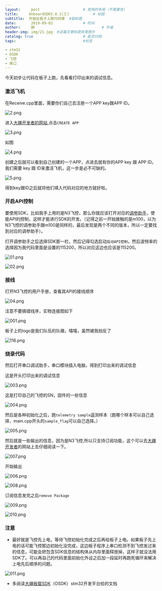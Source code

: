 ```yaml
---
layout:     post   				    # 使用的布局（不需要改）
title:     OnboardSDK3.8.1(三)			# 标题 
subtitle:  开始在板子上跑代码喽  #副标题
date:       2019-09-03				# 时间
author:     婷                               # 作者
header-img: img/21.jpg 	#这篇文章标题背景图片
catalog: true 						# 是否归档
tags:								#标签

- stm32
- OSDK
- 飞控
- 串口
---
```


今天初步让代码在板子上跑，先看看打印出来的调试信息。

### 激活飞机

在Receive.cpp里面，需要你们自己去注册一个APP key跟APP ID。

![2.png](https://i.loli.net/2019/09/02/2tzF5oQlRuMVTPB.png)

进入[大疆开发者的网站](https://developer.dji.com/user/apps/#onboard),点击`CREATE APP`

![3.png](https://i.loli.net/2019/09/02/HwsQSTj8YLpfZFn.png)

如图

![4.png](https://i.loli.net/2019/09/02/ruJedBSpMGLKPoR.png)

创建之后就可以看到自己创建的一个APP，点进去就有你的APP key 跟 APP ID。我们需要 key 跟  ID来激活飞机，这一步是必不可缺的。

![5.png](https://i.loli.net/2019/09/02/AMsdHT9y64KoFQq.png)

得到key跟ID之后就将他们填入代码对应的地方就好啦。

### 开启API控制

要使用SDK，比如我手上用的是N3飞控，那么你就应该打开对应的[调参助手](<https://www.dji.com/cn/n3/info#downloads>)，使能API的控制，这样才能进行SDK的开发。（记得之前一开始接触的是m100，以为N3飞控的调参助手跟m100是同样的，最后发现是两个不同的版本，所以一定要找到对应的调参助手）。

打开调参助手之后选择SDK那一栏，然后记得勾选启动`启动API控制`，然后波特率的选择因为我代码里面是设置的115200，所以对应这边也应该是115200。

![01.png](https://i.loli.net/2019/09/02/QhowpNeT1UMFaYy.png)

![02.png](https://i.loli.net/2019/09/02/WIj6XOymTA52YnC.png)

### 接线

打开N3飞控的用户手册，查看其API的接线顺序

![04.png](https://i.loli.net/2019/09/02/HT3k846PqfmgOBs.png)

注意不要搞错线序，实物连接图如下

![001.png](https://i.loli.net/2019/09/03/MfcgiZpT5CojIP6.png)

板子上的logo是我们队伍的队徽，嘻嘻，虽然被我拍反了

![116.png](https://i.loli.net/2019/09/03/M4fXTUYZuhKdnWt.png)



### 烧录代码

然后打开串口调试助手，串口模块插入电脑，得到打印出来的调试信息

这是开头打印出来的调试信息

![003.png](https://i.loli.net/2019/09/03/fv2Vl38nYqM49Ga.png)

这是打印自己的飞控的SN，固件的一些信息

![004.png](https://i.loli.net/2019/09/03/DyZ7RMb8Juokc2Y.png)

然后是各种初始化之后，跑`telemetry sample`遥测样本（跑哪个样本可以自己选择，main.cpp开头的`sample_flag`可以自己选择。）

![005.png](https://i.loli.net/2019/09/03/HYBQ8wmXbgyvERs.png)

然后就是一些输出的信息，因为是N3飞控,所以只支持订阅功能，这个可以去[大疆开发者](<https://developer.dji.com/onboard-sdk/documentation/development-workflow/environment-setup.html#stm32>)的网站上去仔细阅读一下。

![007.png](https://i.loli.net/2019/09/03/ejcFamS1JIWroNq.png)

开始输出

![006.png](https://i.loli.net/2019/09/03/fAx8e2SlkuFNh7Y.png)

![008.png](https://i.loli.net/2019/09/03/ba6FxKQBsZiq74Y.png)

订阅信息发完之后`remove Package`

![009.png](https://i.loli.net/2019/09/03/sRpmFDenhWqP3jZ.png)



![010.png](https://i.loli.net/2019/09/03/C8YOnRWbUVo26T1.png)



### 注意

- 最好就是飞控先上电，等待飞控初始化完成之后再给板子上电。如果板子先上电的话可能飞控那边初始化没完成，这边板子程序上串口检测不到飞控发过来的信息，可能会把包含SDK信息的结构体从内存里面释放掉，这样子就没法用SDK了。可以再自己的代码里面初始化外设之后加一段延时再跑死循环来解决上电先后顺序的问题。

![011.png](https://i.loli.net/2019/09/03/ruC43kqRUIB5Qjx.png)

- 多阅读[大疆板载SDK](<https://developer.dji.com/onboard-sdk/documentation/development-workflow/environment-setup.html#stm32>)（OSDK）stm32开发平台给的文档









